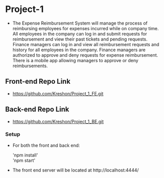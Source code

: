 # Project-1
- The Expense Reimbursement System will manage the process of reimbursing employees for expenses incurred while on company time. All employees in the company can log in and submit requests for reimbursement and view their past tickets and pending requests. Finance managers can log in and view all reimbursement requests and history for all employees in the company. Finance managers are authorized to approve and deny requests for expense reimbursement. There is a mobile app allowing managers to approve or deny reimbursements. 

## Front-end Repo Link
- https://github.com/Kreshon/Project_1_FE.git

## Back-end Repo Link
- https://github.com/Kreshon/Project_1_BE.git

### Setup
- For both the front and back end:

    'npm install'    
    'npm start'

- The front end server will be located at http://localhost:4444/
